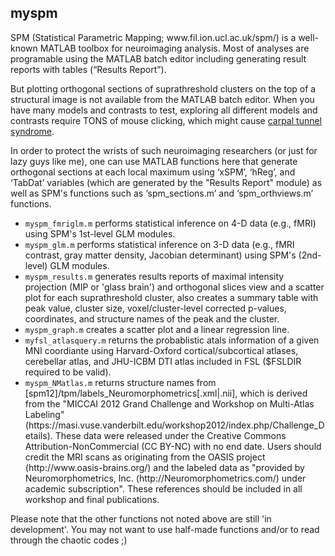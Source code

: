 <article class="markdown-body entry-content" itemprop="mainContentOfPage"><h1><a id="user-content-myspm" class="anchor" href="#myspm" aria-hidden="true"><span class="octicon octicon-link"></span></a>myspm</h1>

<p>SPM (Statistical Parametric Mapping; www.fil.ion.ucl.ac.uk/spm/) is a well-known MATLAB toolbox for neuroimaging analysis. Most of analyses are programable using the MATLAB batch editor including generating result reports with tables (“Results Report”).</p>

<p>But plotting orthogonal sections of suprathreshold clusters on the top of a structural image is not available from the MATLAB batch editor. When you have many models and contrasts to test, exploring all different models and contrasts require TONS of mouse clicking, which might cause <a href="https://en.wikipedia.org/wiki/Carpal_tunnel_syndrome">carpal tunnel syndrome</a>.</p>

<p>In order to protect the wrists of such neuroimaging researchers (or just for lazy guys like me), one can use MATLAB functions here that generate orthogonal sections at each local maximum using ‘xSPM’, ‘hReg’, and ‘TabDat’ variables (which are generated by the "Results Report" module) as well as SPM's functions such as ‘spm_sections.m’ and ‘spm_orthviews.m’ functions.</p>

<ul>
<li><code>myspm_fmriglm.m</code> performs statistical inference on 4-D data (e.g., fMRI) using SPM's 1st-level GLM modules.</li>
<li><code>myspm_glm.m</code> performs statistical inference on 3-D data (e.g., fMRI contrast, gray matter density, Jacobian determinant) using SPM's (2nd-level) GLM modules.</li>
<li><code>myspm_results.m</code> generates results reports of maximal intensity projection (MIP or 'glass brain') and orthogonal slices view and a scatter plot for each suprathreshold cluster, also creates a summary table with peak value, cluster size, voxel/cluster-level corrected p-values, coordinates, and structure names of the peak and the cluster.</li>
<li><code>myspm_graph.m</code> creates a scatter plot and a linear regression line.</li>
<li><code>myfsl_atlasquery.m</code> returns the probablistic atals information of a given MNI coordiante using Harvard-Oxford cortical/subcortical atlases, cerebellar atlas, and JHU-ICBM DTI atlas included in FSL ($FSLDIR required to be valid).</li>
<li><code>myspm_NMatlas.m</code> returns structure names from [spm12]/tpm/labels_Neuromorphometrics[.xml|.nii], which is derived from the "MICCAI 2012 Grand Challenge and Workshop on Multi-Atlas Labeling" (https://masi.vuse.vanderbilt.edu/workshop2012/index.php/Challenge_Details). These data were released under the Creative Commons Attribution-NonCommercial (CC BY-NC) with no end date. Users should credit the MRI scans as originating from the OASIS project (http://www.oasis-brains.org/) and the labeled data as "provided by Neuromorphometrics, Inc. (http://Neuromorphometrics.com/) under academic subscription".  These references should be included in all workshop and final publications.</li>
</ul>

Please note that the other functions not noted above are still 'in development'. You may not want to use half-made functions and/or to read through the chaotic codes ;)
</article>
  </div>

</div>

